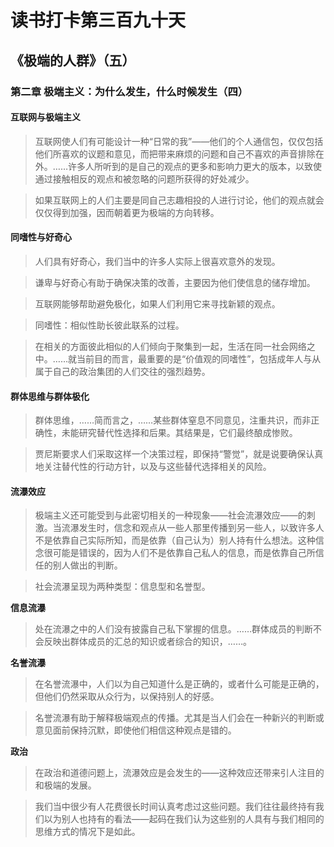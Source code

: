 读书打卡第三百九十天
===

《极端的人群》（五）
---

### 第二章 极端主义：为什么发生，什么时候发生（四）

#### 互联网与极端主义

> 互联网使人们有可能设计一种“日常的我”——他们的个人通信包，仅仅包括他们所喜欢的议题和意见，而把带来麻烦的问题和自己不喜欢的声音排除在外。……许多人所听到的是自己的观点的更多和影响力更大的版本，以致使通过接触相反的观点和被忽略的问题所获得的好处减少。

> 如果互联网上的人们主要是同自己志趣相投的人进行讨论，他们的观点就会仅仅得到加强，因而朝着更为极端的方向转移。

#### 同嗜性与好奇心

> 人们具有好奇心，我们当中的许多人实际上很喜欢意外的发现。

> 谦卑与好奇心有助于确保决策的改善，主要因为他们使信息的储存增加。

> 互联网能够帮助避免极化，如果人们利用它来寻找新颖的观点。

> 同嗜性：相似性助长彼此联系的过程。

> 在相关的方面彼此相似的人们倾向于聚集到一起，生活在同一社会网络之中。……就当前目的而言，最重要的是“价值观的同嗜性”，包括成年人与从属于自己的政治集团的人们交往的强烈趋势。

#### 群体思维与群体极化

> 群体思维，……简而言之，……某些群体窒息不同意见，注重共识，而非正确性，未能研究替代性选择和后果。其结果是，它们最终酿成惨败。

> 贾尼斯要求人们采取这样一个决策过程，即保持“警觉”，就是说要确保认真地关注替代性的行动方针，以及与这些替代选择相关的风险。

#### 流瀑效应

> 极端主义还可能受到与此密切相关的一种现象——社会流瀑效应——的刺激。当流瀑发生时，信念和观点从一些人那里传播到另一些人，以致许多人不是依靠自己实际所知，而是依靠（自己认为）别人持有什么想法。这种信念很可能是错误的，因为人们不是依靠自己私人的信息，而是依靠自己所信任的别人做出的判断。

> 社会流瀑呈现为两种类型：信息型和名誉型。

**信息流瀑**

> 处在流瀑之中的人们没有披露自己私下掌握的信息。……群体成员的判断不会反映出群体成员的汇总的知识或者综合的知识，……。

**名誉流瀑**

> 在名誉流瀑中，人们以为自己知道什么是正确的，或者什么可能是正确的，但他们仍然采取从众行为，以保持别人的好感。

> 名誉流瀑有助于解释极端观点的传播。尤其是当人们会在一种新兴的判断或意见面前保持沉默，即使他们相信这种观点是错的。

**政治**

> 在政治和道德问题上，流瀑效应是会发生的——这种效应还带来引人注目的和极端的发展。

> 我们当中很少有人花费很长时间认真考虑过这些问题。我们往往最终持有我们以为别人也持有的看法——起码在我们认为这些别的人具有与我们相同的思维方式的情况下是如此。